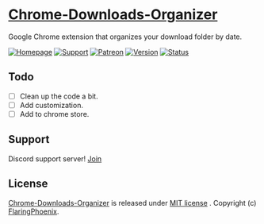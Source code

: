 # [Chrome-Downloads-Organizer](https://github.com/FlaringPhoenix/Chrome-Downloads-Organizer) 
Google Chrome extension that organizes your download folder by date.

[![Homepage](https://img.shields.io/badge/M-Homepage-7289DA.svg?style=flat-square)](http://bluefox.tech/)
[![Support](https://img.shields.io/badge/M-Support-7289DA.svg?style=flat-square)](https://discord.gg/4Z5S8xN/)
[![Patreon](https://img.shields.io/badge/M-Patreon-7289DA.svg?style=flat-square)](https://patreon.com/)
[![Version](https://img.shields.io/badge/V-2.5.1-green.svg?style=flat-square)](https://github.com/FlaringPhoenix/Chrome-Downloads-Organizer/releases/)
[![Status](https://img.shields.io/badge/S-Ready-green.svg?style=flat-square)]()

## Todo
- [ ] Clean up the code a bit.
- [ ] Add customization.
- [ ] Add to chrome store.

## Support
   Discord support server! [Join](https://discord.gg/4Z5S8xN/)

## License
[Chrome-Downloads-Organizer](https://github.com/FlaringPhoenix/Chrome-Downloads-Organizer) is released under [MIT license](https://github.com/FlaringPhoenix/Chrome-Downloads-Organizer/blob/master/LICENSE) . Copyright (c) [FlaringPhoenix](https://github.com/FlaringPhoenix).
